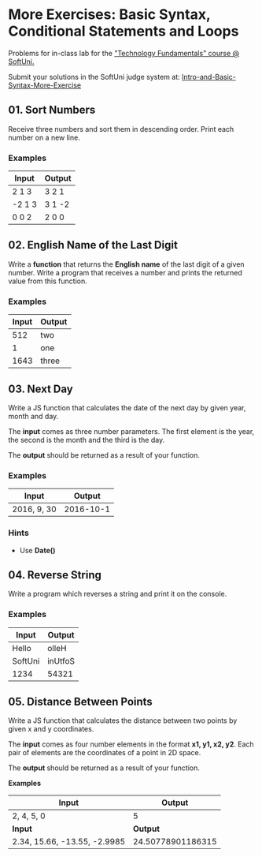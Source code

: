 More Exercises: Basic Syntax, Conditional Statements and Loops
==============================================================

Problems for in-class lab for the ["Technology Fundamentals" course \@
SoftUni.](https://softuni.bg/modules/57/tech-module-4-0)

Submit your solutions in the SoftUni judge system at:
[Intro-and-Basic-Syntax-More-Exercise](https://judge.softuni.bg/Contests/1469/Intro-and-Basic-Syntax-More-Exercise)

01\. Sort Numbers
------------

Receive three numbers and sort them in descending order. Print each number on a
new line.

### Examples

| **Input** | **Output** |
|-----------|------------|
| 2 1 3     | 3 2 1      |
| \-2 1 3   | 3 1 -2     |
| 0 0 2     | 2 0 0      |

02\. English Name of the Last Digit 
-------------------------------

Write a **function** that returns the **English name** of the last digit of a
given number. Write a program that receives a number and prints the returned
value from this function.

### Examples

| **Input** | **Output** |
|-----------|------------|
| 512       | two        |
| 1         | one        |
| 1643      | three      |

03\. Next Day
--------

Write a JS function that calculates the date of the next day by given year, month and day.

The **input** comes as three number parameters. The first element is the year,
the second is the month and the third is the day.

The **output** should be returned as a result of your function.

### Examples

| **Input**   | **Output** |
|-------------|------------|
| 2016, 9, 30 | 2016-10-1  |

### Hints

-   Use **Date()**

04\. Reverse String
--------------

Write a program which reverses a string and print it on the console.

### Examples

| **Input** | **Output** |
|-----------|------------|
| Hello     | olleH      |
| SoftUni   | inUtfoS    |
| 1234      | 54321      |

05\. Distance Between Points
--------

Write a JS function that calculates the distance between two points by given x
and y coordinates.

The **input** comes as four number elements in the format **x1, y1, x2, y2**.
Each pair of elements are the coordinates of a point in 2D space.

The **output** should be returned as a result of your function.

**Examples**

| **Input**                    | **Output**        |
|------------------------------|-------------------|
| 2, 4, 5, 0                   | 5                 |
| **Input**                    | **Output**        |
| 2.34, 15.66, -13.55, -2.9985 | 24.50778901186315 |
